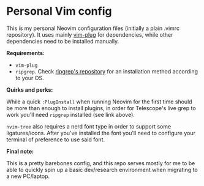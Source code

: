 # Personal Vim config

This is my personal Neovim configuration files (initially a plain .vimrc repository). It uses mainly [vim-plug](https://github.com/junegunn/vim-plug) for dependencies, while other dependencies need to be installed manually.

**Requirements:**

- `vim-plug`
- `ripgrep`. Check [ripgrep's repository](https://github.com/BurntSushi/ripgrep) for an installation method according to your OS.

**Quirks and perks:**

While a quick `:PlugInstall` when running Neovim for the first time should be more than enough to install plugins, in order for Telescope's live grep to work you'll need `ripgrep` installed (see link above). 

`nvim-tree` also requires a nerd font type in order to support some ligatures/icons. After you've installed the font you'll need to configure your terminal of preference to use said font.

**Final note:**

This is a pretty barebones config, and this repo serves mostly for me to be able to quickly spin up a basic dev/research environment when migrating to a new PC/laptop. 
